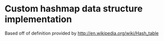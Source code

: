 Custom hashmap data structure implementation
=========

Based off of definition provided by http://en.wikipedia.org/wiki/Hash_table